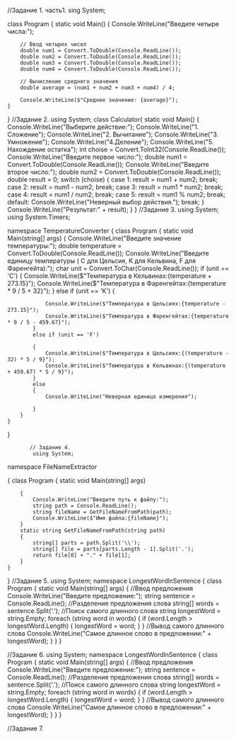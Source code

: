 //Задание 1. часть1.
sing System;

class Program
{
    static void Main()
    {
        Console.WriteLine("Введите четыре числа:");

        // Ввод четырех чисел
        double num1 = Convert.ToDouble(Console.ReadLine());
        double num2 = Convert.ToDouble(Console.ReadLine());
        double num3 = Convert.ToDouble(Console.ReadLine());
        double num4 = Convert.ToDouble(Console.ReadLine());

        // Вычисление среднего значения
        double average = (num1 + num2 + num3 + num4) / 4;

        Console.WriteLine($"Среднее значение: {average}");
    }

}
//Задание 2.
using System;
class Calculator{
    static void Main()    {
        Console.WriteLine("Выберите действие:");        Console.WriteLine("1. Сложение");
        Console.WriteLine("2. Вычитание");        Console.WriteLine("3. Умножение");
        Console.WriteLine("4.Деление");        Console.WriteLine("5. Нахождение остатка");
        int choise = Convert.ToInt32(Console.ReadLine());
        Console.WriteLine("Введите первое число:");        double num1 = Convert.ToDouble(Console.ReadLine());
        Console.WriteLine("Введите второе число:");        double num2 = Convert.ToDouble(Console.ReadLine());
        double result = 0;
        switch (choise)        {
            case 1:
                result = num1 + num2;                break;
            case 2:                result = num1 - num2;
                break;            case 3:
                result = num1 * num2;                break;
            case 4:
                result = num1 / num2;                break;
            case 5:                result = num1 % num2;
                break;            default: Console.WriteLine("Неверный выбор действия.");
                break;        }
        Console.WriteLine("Результат:" + result);    }
}
//Задание 3.
using System;
using System.Timers;

namespace TemperatureConverter
{
    class Program
    {
        static void Main(string[] args)
        {
            Console.WriteLine("Введите значение температуры:");
            double temperature = Convert.ToDouble(Console.ReadLine());
            Console.WriteLine("Введите единицу температуры ( C для Цельсия, K для Кельвина, F для Фаренгейта):");
            char unit = Convert.ToChar(Console.ReadLine());
            if (unit == 'C')
            {
                Console.WriteLine($"Температура в Кельвинах:{temperature + 273.15}");
                Console.WriteLine($"Температура в Фаренгейтах:{temperature * 9 / 5 + 32}");
            }
            else if (unit == 'K')
            {

                Console.WriteLine($"Температура в Цельсиях:{temperature - 273.15}");
                Console.WriteLine($"Температура в Фаренгейтах:{temperature * 9 / 5 - 459.67}");
            }
            else if (unit == 'F')

            {
                Console.WriteLine($"Температура в Цельсиях:{(temperature - 32) * 5 / 9}");
                Console.WriteLine($"Температура в Кельвинах:{(temperature + 459.67) * 5 / 9}");
            }
            else
            {
                Console.WriteLine("Неверная единицо измерения");

            }
        }
    }
}

           // Задание 4.
            using System;
namespace FileNameExtractor

{
    class Program
    {
        static void Main(string[] args)

        {
            Console.WriteLine("Введите путь к файлу:");
            string path = Console.ReadLine();
            string fileName = GetFileNameFromPath(path);
            Console.WriteLine($"Имя файла:{fileName}");
        }
        static string GetFileNameFromPath(string path)
        {
            string[] parts = path.Split('\\');
            string[] file = parts[parts.Length - 1].Split('.');
            return file[0] + "." + file[1];
        }
    }
}
        //Задание 5.
        using System;
namespace LongestWordlnSentence
{
    class Program
    {
        static void Main(string[] args)
        {
            //Ввод предложения
            Console.WriteLine("Введите предложение:");
            string sentence = Console.ReadLine();
            //Разделение предложения слова
            string[] words = sentence.Split('.');
            //Поиск самого длинного слова
            string longestWord = string.Empty;
            foreach (string word in words)
            {
                if (word.Length > longestWord.Length)
                {
                    longestWord = word;
                }
            }
            //Вывод самого длинного слова
            Console.WriteLine("Самое длинное слово в предложении:" + longestWord);
        }
    }
}

//Задание 6.
using System;
namespace LongestWordlnSentence
{
    class Program
    {
        static void Main(string[] args)
        {
            //Ввод предложения
            Console.WriteLine("Введите предложение:");
            string sentence = Console.ReadLine();
            //Разделение предложения слова
            string[] words = sentence.Split('.');
            //Поиск самого длинного слова
            string longestWord = string.Empty;
            foreach (string word in words)
            {
                if (word.Length > longestWord.Length)
                {
                    longestWord = word;
                }
            }
            //Вывод самого длинного слова
            Console.WriteLine("Самое длинное слово в предложении:" + longestWord);
        }
    }
}

//Задание 7.
